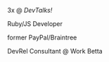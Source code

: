 <!-- .slide: data-state="dim" data-background="resources/hackathon.jpg" -->

3x @ _DevTalks!_

Ruby/JS Developer <!-- .element: class="fragment" -->

former PayPal/Braintree <!-- .element: class="fragment" -->

DevRel Consultant @ Work Betta <!-- .element: class="fragment" -->
